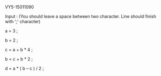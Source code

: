 ﻿VY5-15011090

Input : (You should leave a space between two character. Line should finish with ';' character)

a = 3 ; 

b = 2 ; 

c = a + b * 4 ; 

b = c + b * 2 ; 

d = a * ( b – c ) / 2 ;
